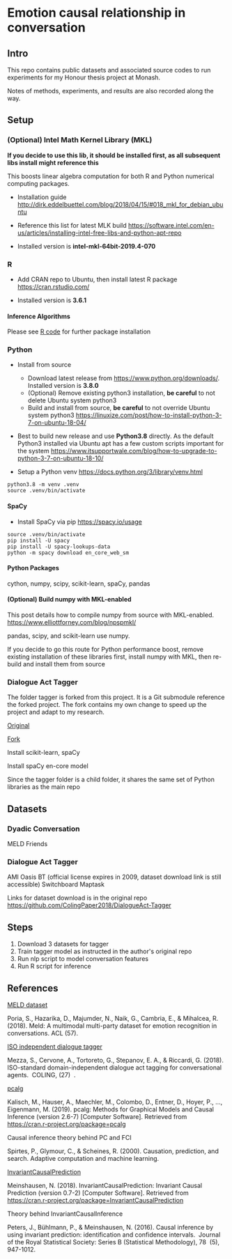 # Emotion causal relationship in conversation

## Intro

This repo contains public datasets and associated source codes to run experiments for my Honour thesis project at Monash.

Notes of methods, experiments, and results are also recorded along the way.

## Setup

### (Optional) Intel Math Kernel Library (MKL)

**If you decide to use this lib, it should be installed first, as all subsequent libs install might reference this** 

This boosts linear algebra computation for both R and Python numerical computing packages.

- Installation guide
<http://dirk.eddelbuettel.com/blog/2018/04/15/#018_mkl_for_debian_ubuntu>

- Reference this list for latest MLK build
<https://software.intel.com/en-us/articles/installing-intel-free-libs-and-python-apt-repo>

- Installed version is **intel-mkl-64bit-2019.4-070**

### R

- Add CRAN repo to Ubuntu, then install latest R package
<https://cran.rstudio.com/>

- Installed version is **3.6.1**

#### Inference Algorithms

Please see [R code](causal.Rmd) for further package installation

### Python

- Install from source
    - Download latest release from <https://www.python.org/downloads/>. Installed version is **3.8.0**
    - (Optional) Remove existing python3 installation, **be careful** to not delete Ubuntu system python3
    - Build and install from source, **be careful** to not override Ubuntu system python3
    <https://linuxize.com/post/how-to-install-python-3-7-on-ubuntu-18-04/>

- Best to build new release and use **Python3.8** directly. As the default Python3 installed via Ubuntu apt has a few custom scripts important for the system
<https://www.itsupportwale.com/blog/how-to-upgrade-to-python-3-7-on-ubuntu-18-10/>

- Setup a Python venv
<https://docs.python.org/3/library/venv.html>

```shell script
python3.8 -m venv .venv
source .venv/bin/activate
```

#### SpaCy

- Install SpaCy via pip
<https://spacy.io/usage>

```shell script
source .venv/bin/activate
pip install -U spacy
pip install -U spacy-lookups-data
python -m spacy download en_core_web_sm
```

#### Python Packages

cython, numpy, scipy, scikit-learn, spaCy, pandas

#### (Optional) Build numpy with MKL-enabled

This post details how to compile numpy from source with MKL-enabled.
<https://www.elliottforney.com/blog/npspmkl/> 

pandas, scipy, and scikit-learn use numpy.

If you decide to go this route for Python performance boost, remove existing installation of these libraries first, install numpy with MKL, then re-build and install them from source

### Dialogue Act Tagger

The folder tagger is forked from this project. It is a Git submodule reference the forked project. The fork contains my own change to speed up the project and adapt to my research.

[Original](https://github.com/ColingPaper2018/DialogueAct-Tagger/commit/175a57f6c32475efbc01009afc6f5a0180b2d180)

[Fork](https://github.com/ColingPaper2018/DialogueAct-Tagger)

Install scikit-learn, spaCy

Install spaCy en-core model

Since the tagger folder is a child folder, it shares the same set of Python libraries as the main repo

## Datasets

### Dyadic Conversation

MELD Friends

### Dialogue Act Tagger

AMI
Oasis BT (official license expires in 2009, dataset download link is still accessible)
Switchboard
Maptask

Links for dataset download is in the original repo <https://github.com/ColingPaper2018/DialogueAct-Tagger>

## Steps

1) Download 3 datasets for tagger
2) Train tagger model as instructed in the author's original repo
3) Run nlp script to model conversation features
4) Run R script for inference

## References

[MELD dataset](https://affective-meld.github.io/)

Poria, S., Hazarika, D., Majumder, N., Naik, G., Cambria, E., & Mihalcea, R. (2018). Meld: A multimodal multi-party dataset for emotion recognition in conversations. ​ACL (57).

[ISO independent dialogue tagger](https://github.com/ColingPaper2018/DialogueAct-Tagger)

Mezza, S., Cervone, A., Tortoreto, G., Stepanov, E. A., & Riccardi, G. (2018). ISO-standard domain-independent dialogue act tagging for conversational agents. ​ COLING, (27) ​ .

[pcalg](https://cran.r-project.org/package=pcalg)

Kalisch, M., Hauser, A., Maechler, M., Colombo, D., Entner, D., Hoyer, P., ..., Eigenmann, M. (2019). pcalg: Methods for Graphical Models and Causal Inference (version 2.6-7) [Computer Software]. Retrieved from ​<https://cran.r-project.org/package=pcalg>

Causal inference theory behind PC and FCI

Spirtes, P., Glymour, C., & Scheines, R. (2000). Causation, prediction, and search. Adaptive computation and machine learning.

[InvariantCausalPrediction](https://cran.r-project.org/package=InvariantCausalPrediction)

Meinshausen, N. (2018). InvariantCausalPrediction: Invariant Causal Prediction (version 0.7-2) [Computer Software]. Retrieved from <https://cran.r-project.org/package=InvariantCausalPrediction>

Theory behind InvariantCausalInference

Peters, J., Bühlmann, P., & Meinshausen, N. (2016). Causal inference by using invariant prediction: identification and confidence intervals. ​ Journal of the Royal Statistical Society: Series B (Statistical Methodology), 78 ​ (5), 947-1012.
